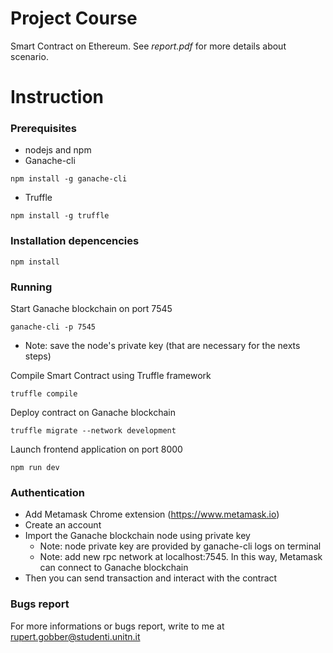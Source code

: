 # Project Course
Smart Contract on Ethereum. See *report.pdf* for more details about scenario.

# Instruction
### Prerequisites
* nodejs and npm
* Ganache-cli
```
npm install -g ganache-cli 
```
* Truffle
```
npm install -g truffle
```

### Installation depencencies
```
npm install
```

### Running
Start Ganache blockchain on port 7545
```
ganache-cli -p 7545
```
* Note: save the node's private key (that are necessary for the nexts steps) 

Compile Smart Contract using Truffle framework 
```
truffle compile
```

Deploy contract on Ganache blockchain
```
truffle migrate --network development
```

Launch frontend application on port 8000
```
npm run dev
```

### Authentication
* Add Metamask Chrome extension (https://www.metamask.io)
* Create an account
* Import the Ganache blockchain node using private key 
    * Note: node private key are provided by ganache-cli logs on terminal
    * Note: add new rpc network at localhost:7545. In this way, Metamask can connect to Ganache blockchain
* Then you can send transaction and interact with the contract 

### Bugs report
For more informations or bugs report, write to me at rupert.gobber@studenti.unitn.it
